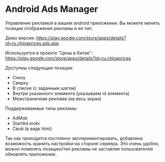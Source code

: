 Android Ads Manager
===================

Управление рекламой в вашем android приложении. Вы можете менять позиции отображения рекламы и ее тип.

Демо версия: https://play.google.com/store/apps/details?id=ru.chinaprices.ads.app

Используется в проекте "Цены в Китае": https://play.google.com/store/apps/details?id=ru.chinaprices

Доступны следующие позиции:
- Снизу
- Сверху
- В списке (с заданным шагом)
- Внутри указанного элемента (указываем id элемента)
- Межстраничная реклама (на весь экран)

Поддерживаемые типы рекламы:
- AdMob
- StartAd.mobi
- Свой (в виде html)

Так как приходится постоянно экспериментировать, добавлена возможость хранить настройки на стороне сервера. Это очень удобно, можно поменять позицию/тип рекламы не заставляя пользователей обновлять приложение.